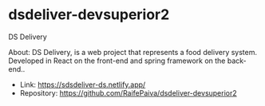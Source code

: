 # dsdeliver-devsuperior2

DS Delivery

About: DS Delivery, is a web project that represents a food delivery system. Developed in React on the front-end and spring framework on the back-end..

- Link: https://sdsdeliver-ds.netlify.app/
- Repository: https://github.com/RaifePaiva/dsdeliver-devsuperior2
